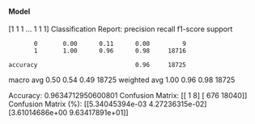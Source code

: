#### Model
[1 1 1 ... 1 1 1]
Classification Report:
              precision    recall  f1-score   support

           0       0.00      0.11      0.00         9
           1       1.00      0.96      0.98     18716

    accuracy                           0.96     18725
   macro avg       0.50      0.54      0.49     18725
weighted avg       1.00      0.96      0.98     18725

Accuracy: 0.9634712950600801
Confusion Matrix:
[[    1     8]
 [  676 18040]]
Confusion Matrix (%):
[[5.34045394e-03 4.27236315e-02]
 [3.61014686e+00 9.63417891e+01]]
